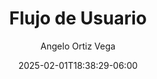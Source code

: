 ---
weight: 700
title: "Flujo de Usuario"
description: ""
aliases:
    - ../guides/prototyping/user-flow
author: "Angelo Ortiz Vega"
icon: "search"
date: "2025-02-01T18:38:29-06:00"
lastmod: "2025-02-01T18:38:29-06:00"
draft: true
toc: true
images: []
---